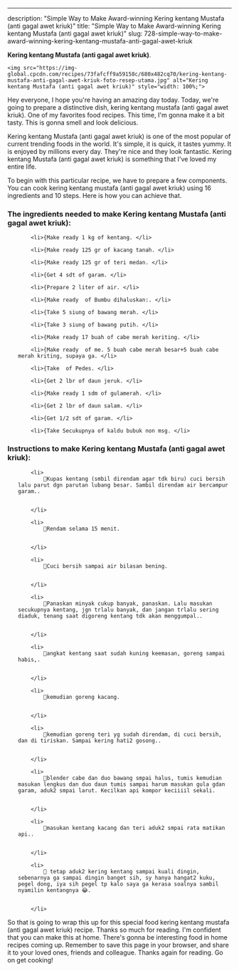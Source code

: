 ---
description: "Simple Way to Make Award-winning Kering kentang Mustafa (anti gagal awet kriuk)"
title: "Simple Way to Make Award-winning Kering kentang Mustafa (anti gagal awet kriuk)"
slug: 728-simple-way-to-make-award-winning-kering-kentang-mustafa-anti-gagal-awet-kriuk

<p>
	<strong>Kering kentang Mustafa (anti gagal awet kriuk)</strong>. 
	
</p>
<p>
	
	<img src="https://img-global.cpcdn.com/recipes/73fafcff9a59158c/680x482cq70/kering-kentang-mustafa-anti-gagal-awet-kriuk-foto-resep-utama.jpg" alt="Kering kentang Mustafa (anti gagal awet kriuk)" style="width: 100%;">
	
	
</p>
<p>
	Hey everyone, I hope you're having an amazing day today. Today, we're going to prepare a distinctive dish, kering kentang mustafa (anti gagal awet kriuk). One of my favorites food recipes. This time, I'm gonna make it a bit tasty. This is gonna smell and look delicious.
</p>
	
<p>
	
</p>
<p>
	Kering kentang Mustafa (anti gagal awet kriuk) is one of the most popular of current trending foods in the world. It's simple, it is quick, it tastes yummy. It is enjoyed by millions every day. They're nice and they look fantastic. Kering kentang Mustafa (anti gagal awet kriuk) is something that I've loved my entire life.
</p>

<p>
To begin with this particular recipe, we have to prepare a few components. You can cook kering kentang mustafa (anti gagal awet kriuk) using 16 ingredients and 10 steps. Here is how you can achieve that.
</p>

<h3>The ingredients needed to make Kering kentang Mustafa (anti gagal awet kriuk):</h3>

<ol>
	
		<li>{Make ready 1 kg of kentang. </li>
	
		<li>{Make ready 125 gr of kacang tanah. </li>
	
		<li>{Make ready 125 gr of teri medan. </li>
	
		<li>{Get 4 sdt of garam. </li>
	
		<li>{Prepare 2 liter of air. </li>
	
		<li>{Make ready  of Bumbu dihaluskan:. </li>
	
		<li>{Take 5 siung of bawang merah. </li>
	
		<li>{Take 3 siung of bawang putih. </li>
	
		<li>{Make ready 17 buah of cabe merah keriting. </li>
	
		<li>{Make ready  of me. 5 buah cabe merah besar+5 buah cabe merah kriting, supaya ga. </li>
	
		<li>{Take  of Pedes. </li>
	
		<li>{Get 2 lbr of daun jeruk. </li>
	
		<li>{Make ready 1 sdm of gulamerah. </li>
	
		<li>{Get 2 lbr of daun salam. </li>
	
		<li>{Get 1/2 sdt of garam. </li>
	
		<li>{Take Secukupnya of kaldu bubuk non msg. </li>
	
</ol>
<p>
	
</p>

<h3>Instructions to make Kering kentang Mustafa (anti gagal awet kriuk):</h3>

<ol>
	
		<li>
			🥔Kupas kentang (smbil direndam agar tdk biru) cuci bersih lalu parut dgn parutan lubang besar. Sambil direndam air bercampur garam..
			
			
		</li>
	
		<li>
			🥔Rendam selama 15 menit.
			
			
		</li>
	
		<li>
			🥔Cuci bersih sampai air bilasan bening.
			
			
		</li>
	
		<li>
			🥔Panaskan minyak cukup banyak, panaskan. Lalu masukan secukupnya kentang, jgn trlalu banyak, dan jangan trlalu sering diaduk, tenang saat digoreng kentang tdk akan menggumpal..
			
			
		</li>
	
		<li>
			🥔angkat kentang saat sudah kuning keemasan, goreng sampai habis,.
			
			
		</li>
	
		<li>
			🥔kemudian goreng kacang.
			
			
		</li>
	
		<li>
			🥔kemudian goreng teri yg sudah direndam, di cuci bersih, dan di tiriskan. Sampai kering hati2 gosong..
			
			
		</li>
	
		<li>
			🥔blender cabe dan duo bawang smpai halus, tumis kemudian masukan lengkus dan duo daun tumis sampai harum masukan gula gdan garam, aduk2 smpai larut. Kecilkan api kompor keciiiil sekali.
			
			
		</li>
	
		<li>
			🥔masukan kentang kacang dan teri aduk2 smpai rata matikan api..
			
			
		</li>
	
		<li>
			🥔 tetap aduk2 kering kentang sampai kuali dingin, sebenarnya ga sampai dingin banget sih, sy hanya hangat2 kuku, pegel dong, iya sih pegel tp kalo saya ga kerasa soalnya sambil nyamilin kentangnya 😂.
			
			
		</li>
	
</ol>

<p>
	
</p>

<p>
	So that is going to wrap this up for this special food kering kentang mustafa (anti gagal awet kriuk) recipe. Thanks so much for reading. I'm confident that you can make this at home. There's gonna be interesting food in home recipes coming up. Remember to save this page in your browser, and share it to your loved ones, friends and colleague. Thanks again for reading. Go on get cooking!
</p>
